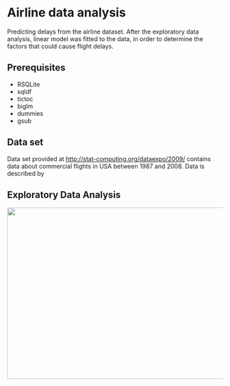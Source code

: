 # Airline data analysis

Predicting delays from the airline dataset. After the exploratory data analysis, linear model was fitted to the data, in order to determine the factors that could cause flight delays. 

## Prerequisites 

* RSQLite
* sqldf
* tictoc
* biglm
* dummies
* gsub

## Data set

Data set provided at http://stat-computing.org/dataexpo/2009/ contains data about commercial flights in USA between 1987 and 2008. Data is described by

## Exploratory Data Analysis

<img src="images/days.png" width=600 height=400> 
